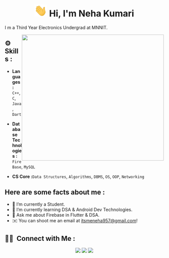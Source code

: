 <h1 align="center"><img src="https://raw.githubusercontent.com/ABSphreak/ABSphreak/master/gifs/Hi.gif" width="40px" /> Hi, I'm Neha Kumari</h1>

I m a Third Year Electronics Undergrad at MNNIT.

<img align="right" src="https://www.pinclipart.com/picdir/big/452-4524012_depression-clipart-social-effect-of-social-media-drawing.png" width="450" height="400" />

## ⚙️ Skills :
- <b>Languages :</b>  <code>C++</code>, <code>C</code>, <code>Java</code>, `Dart`

- <b>Database Technologies :</b> <code>FireBase</code>, <code>MySQL</code>

- <b>CS Core :</b><code>Data Structures</code>, <code>Algorithms</code>, <code>DBMS</code>, <code>OS</code>, <code>OOP</code>, <code>Networking</code>

## Here are some facts about me :

- 🔭 I’m currently a Student.
- 🌱 I’m currently learning DSA & Android Dev Technologies.
- 💬 Ask me about Firebase in Flutter & DSA.
- ✉️ You can shoot me an email at itsmeneha957@gmail.com!

## 🤝🏻 &nbsp;Connect with Me :

<p align="center">
<a href="https://www.linkedin.com/in/neha-kumari-9119031aa"><img src="https://img.shields.io/badge/-Neha%20Kumari%20-0077B5?style=flat&logo=Linkedin&logoColor=white"/></a>
<a href="mailto:itsmeneha957@gmail.com"><img src="https://img.shields.io/badge/-itsmeneha957@gmail.com-D14836?style=flat&logo=Gmail&logoColor=white"/></a>
<a href="https://www.instagram.com/_neha_511/"><img src="https://img.shields.io/badge/-@(_neha_511)-E4405F?style=flat&logo=Instagram&logoColor=white"/></a>  
</p>

